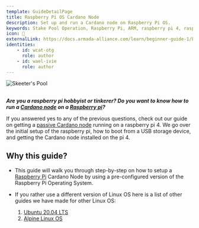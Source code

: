 ```yaml
---
template: GuideDetailPage
title: Raspberry Pi OS Cardano Node
description: Set up and run a Cardano node on Raspberry Pi OS.
keywords: Stake Pool Operation, Raspberry Pi, ARM, raspberry pi 4, raspberry pi 400, raspberry pi 3, raspberry pi zero, raspberry pi 4 8gb, pi4, r pi 
icon: 🍓
externalLink: https://docs.armada-alliance.com/learn/beginner-guide-1/beginner-guide
identities: 
    - id: wcat-otg
      role: author
    - id: wael-ivie
      role: author
---
```



![Skeeter's Pool](https://github.com/armada-alliance/assets/raw/gh-pages/skeeter-pi.jpg)

##
***Are you a raspberry pi hobbyist or tinkerer? Do you want to know how to run a [Cardano node](/en/terms/cardano-node.md) on a [Raspberry pi](/en/identities/raspberrypi.md)?***

If you answered yes to any of the previous questions, check out our guide on getting a [passive Cardano node](/en/terms/passive-node.md) running on a raspberry pi 4. We go over the initial setup of the raspberry pi, how to boot from a USB storage device, and getting the Cardano node installed on the pi 4.

## Why this guide?

- This guide will walk you through step-by-step on how to setup a [Raspberry Pi](/en/identities/raspberrypi.md) Cardano Node by using a pre-configured version of the Raspberry Pi Operating System.

- If you rather use a different version of Linux OS here is a list of other guides we have made for other Linux OS:
  1. [Ubuntu 20.04 LTS](/en/guides/run-a-cardano-node-using-a-prebuilt-image.md)
  2. [Alpine Linux OS](/en/guides/run-a-cardano-node-on-alpine-linux-os.md) 